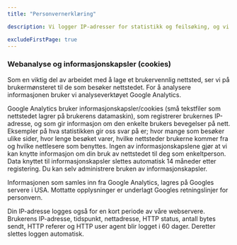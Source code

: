 ```yaml
---
title: "Personvernerklæring"

description: Vi logger IP-adresser for statistikk og feilsøking, og vi bruker Google Analytics for å analysere bruken av våre nettsider.

excludeFirstPage: true
---
```


### Webanalyse og informasjonskapsler (cookies)

Som en viktig del av arbeidet med å lage et brukervennlig nettsted, ser vi på brukermønsteret til de som besøker nettstedet. For å analysere informasjonen bruker vi analyseverktøyet Google Analytics.

Google Analytics bruker informasjonskapsler/cookies (små tekstfiler som nettstedet lagrer på brukerens datamaskin), som registrerer brukernes IP-adresse, og som gir informasjon om den enkelte brukers bevegelser på nett. Eksempler på hva statistikken gir oss svar på er; hvor mange som besøker ulike sider, hvor lenge besøket varer, hvilke nettsteder brukerne kommer fra og hvilke nettlesere som benyttes. Ingen av informasjonskapslene gjør at vi kan knytte informasjon om din bruk av nettstedet til deg som enkeltperson. Data knyttet til informasjonskapsler slettes automatisk 14 måneder etter registering.  Du kan selv administrere bruken av informasjonskapsler.

Informasjonen som samles inn fra Google Analytics, lagres på Googles servere i USA. Mottatte opplysninger er underlagt Googles retningslinjer for personvern.

Din IP-adresse logges også for en kort periode av våre webservere. Brukerens IP-adresse, tidspunkt, nettadresse, HTTP status, antall bytes sendt, HTTP referer og HTTP user agent blir logget i 60 dager. Deretter slettes loggen automatisk.
